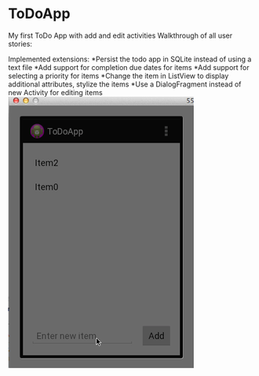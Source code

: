 ToDoApp
=======

My first ToDo App with add and edit activities
Walkthrough of all user stories:

Implemented extensions: 
*Persist the todo app in SQLite instead of using a text file
*Add support for completion due dates for items
*Add support for selecting a priority for items
*Change the item in ListView to display additional attributes, stylize the items
*Use a DialogFragment instead of new Activity for editing items
![Video Walkthrough](ToDoAppDemo.gif)